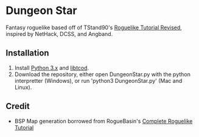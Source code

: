 # Dungeon Star
Fantasy roguelike based off of TStand90's [Roguelike Tutorial Revised](http://rogueliketutorials.com), inspired by NetHack, DCSS, and Angband.

## Installation
1. Install [Python 3.x](https://www.python.org/downloads/) and [libtcod](https://python-tcod.readthedocs.io/en/latest/installation.html).
2. Download the repository, either open DungeonStar.py with the python interpretter (Windows), or run 'python3 DungeonStar.py' (Mac and Linux).

## Credit
* BSP Map generation borrowed from RogueBasin's [Complete Roguelike Tutorial](http://www.roguebasin.com/index.php?title=Complete_Roguelike_Tutorial,_using_Python%2Blibtcod,_extras)
